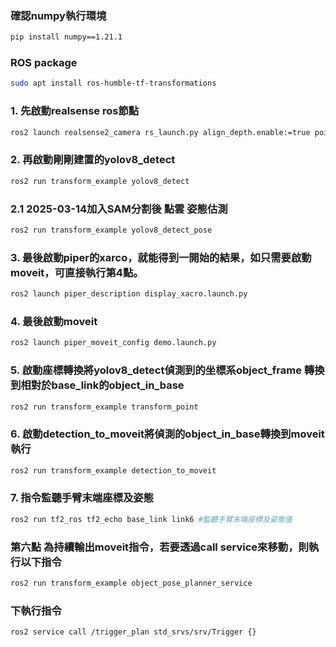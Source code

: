 ### 確認numpy執行環境
```bash
pip install numpy==1.21.1
```
### ROS package
```bash
sudo apt install ros-humble-tf-transformations

```
### 1. 先啟動realsense ros節點
```bash
ros2 launch realsense2_camera rs_launch.py align_depth.enable:=true pointcloud.enable:=true
```
### 2. 再啟動剛剛建置的yolov8_detect
```bash
ros2 run transform_example yolov8_detect
```
### 2.1 2025-03-14加入SAM分割後 點雲 姿態估測
```bash
ros2 run transform_example yolov8_detect_pose
```
### 3. 最後啟動piper的xarco，就能得到一開始的結果，如只需要啟動moveit，可直接執行第4點。
```bash
ros2 launch piper_description display_xacro.launch.py
```
### 4. 最後啟動moveit
```bash
ros2 launch piper_moveit_config demo.launch.py
```
### 5. 啟動座標轉換將yolov8_detect偵測到的坐標系object_frame 轉換到相對於base_link的object_in_base
```bash
ros2 run transform_example transform_point
```
### 6. 啟動detection_to_moveit將偵測的object_in_base轉換到moveit執行
```bash
ros2 run transform_example detection_to_moveit
```
### 7. 指令監聽手臂末端座標及姿態
```bash
ros2 run tf2_ros tf2_echo base_link link6 #監聽手臂末端座標及姿態值
```

### 第六點 為持續輸出moveit指令，若要透過call service來移動，則執行以下指令
```bash
ros2 run transform_example object_pose_planner_service 
```
### 下執行指令

```bash
ros2 service call /trigger_plan std_srvs/srv/Trigger {}
```

